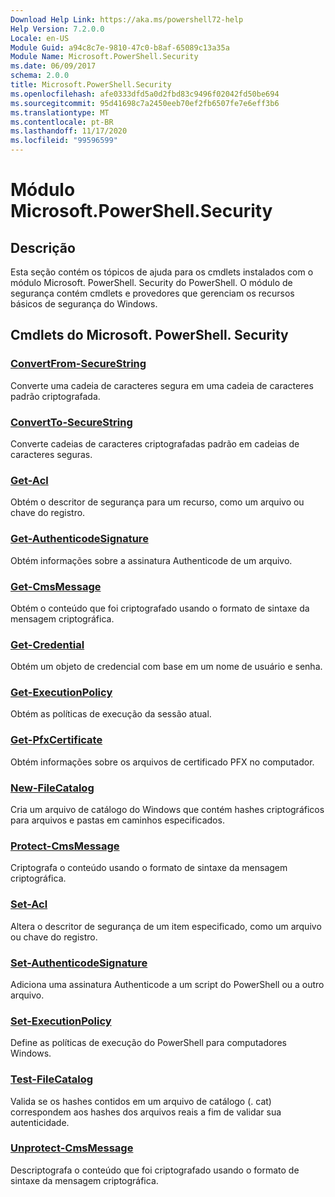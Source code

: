 ```yaml
---
Download Help Link: https://aka.ms/powershell72-help
Help Version: 7.2.0.0
Locale: en-US
Module Guid: a94c8c7e-9810-47c0-b8af-65089c13a35a
Module Name: Microsoft.PowerShell.Security
ms.date: 06/09/2017
schema: 2.0.0
title: Microsoft.PowerShell.Security
ms.openlocfilehash: afe0333dfd5a0d2fbd83c9496f02042fd50be694
ms.sourcegitcommit: 95d41698c7a2450eeb70ef2fb6507fe7e6eff3b6
ms.translationtype: MT
ms.contentlocale: pt-BR
ms.lasthandoff: 11/17/2020
ms.locfileid: "99596599"
---
```

# Módulo Microsoft.PowerShell.Security

## Descrição

Esta seção contém os tópicos de ajuda para os cmdlets instalados com o módulo Microsoft. PowerShell. Security do PowerShell. O módulo de segurança contém cmdlets e provedores que gerenciam os recursos básicos de segurança do Windows.

## Cmdlets do Microsoft. PowerShell. Security

### [ConvertFrom-SecureString](ConvertFrom-SecureString.md)
Converte uma cadeia de caracteres segura em uma cadeia de caracteres padrão criptografada.

### [ConvertTo-SecureString](ConvertTo-SecureString.md)
Converte cadeias de caracteres criptografadas padrão em cadeias de caracteres seguras.

### [Get-Acl](Get-Acl.md)
Obtém o descritor de segurança para um recurso, como um arquivo ou chave do registro.

### [Get-AuthenticodeSignature](Get-AuthenticodeSignature.md)
Obtém informações sobre a assinatura Authenticode de um arquivo.

### [Get-CmsMessage](Get-CmsMessage.md)
Obtém o conteúdo que foi criptografado usando o formato de sintaxe da mensagem criptográfica.

### [Get-Credential](Get-Credential.md)
Obtém um objeto de credencial com base em um nome de usuário e senha.

### [Get-ExecutionPolicy](Get-ExecutionPolicy.md)
Obtém as políticas de execução da sessão atual.

### [Get-PfxCertificate](Get-PfxCertificate.md)
Obtém informações sobre os arquivos de certificado PFX no computador.

### [New-FileCatalog](New-FileCatalog.md)
Cria um arquivo de catálogo do Windows que contém hashes criptográficos para arquivos e pastas em caminhos especificados.

### [Protect-CmsMessage](Protect-CmsMessage.md)
Criptografa o conteúdo usando o formato de sintaxe da mensagem criptográfica.

### [Set-Acl](Set-Acl.md)
Altera o descritor de segurança de um item especificado, como um arquivo ou chave do registro.

### [Set-AuthenticodeSignature](Set-AuthenticodeSignature.md)
Adiciona uma assinatura Authenticode a um script do PowerShell ou a outro arquivo.

### [Set-ExecutionPolicy](Set-ExecutionPolicy.md)
Define as políticas de execução do PowerShell para computadores Windows.

### [Test-FileCatalog](Test-FileCatalog.md)
Valida se os hashes contidos em um arquivo de catálogo (. cat) correspondem aos hashes dos arquivos reais a fim de validar sua autenticidade.

### [Unprotect-CmsMessage](Unprotect-CmsMessage.md)
Descriptografa o conteúdo que foi criptografado usando o formato de sintaxe da mensagem criptográfica.

